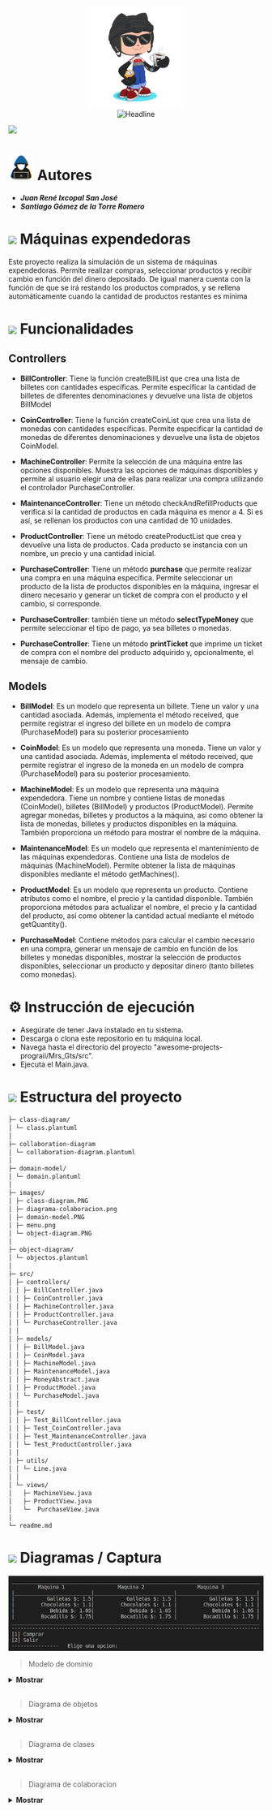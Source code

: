 <div>
    <div align=center>
        <img src="https://raw.githubusercontent.com/AhmedFathyDev/AhmedFathyDev/main/GitHub.png" alt="GitHub Octocat Drinking a Cup of Coffee" height="200">
    </div>
    <div align=center>
        <img src="https://readme-typing-svg.herokuapp.com?color=%236FDA44&size=32&center=true&vCenter=true&width=600&height=50&lines=Mrs_Gts+%F0%9F%91%8B;Proyecto+final;Programación+2" alt="Headline" />
    </div>
</div>

<a href="https://www.youtube.com/watch?v=dQw4w9WgXcQ"><img src="https://user-images.githubusercontent.com/73097560/115834477-dbab4500-a447-11eb-908a-139a6edaec5c.gif"></a>

# <picture><img src = "https://github.com/0xAbdulKhalid/0xAbdulKhalid/raw/main/assets/mdImages/about_me.gif" width = 50px></picture> **Autores**

- **_Juan René Ixcopal San José_**
- **_Santiago Gómez de la Torre Romero_**

# <img src="https://media.giphy.com/media/ObNTw8Uzwy6KQ/giphy.gif" width="30px">&nbsp;**Máquinas expendedoras**

Este proyecto realiza la simulación de un sistema de máquinas expendedoras. Permite realizar compras, seleccionar productos y recibir cambio en función del dinero depositado. De igual manera cuenta con la función de que se irá restando los productos comprados, y se rellena automáticamente cuando la cantidad de productos restantes es mínima

# <img src="https://media2.giphy.com/media/QssGEmpkyEOhBCb7e1/giphy.gif?cid=ecf05e47a0n3gi1bfqntqmob8g9aid1oyj2wr3ds3mg700bl&rid=giphy.gif" width ="25"><b> Funcionalidades</b>

## Controllers

- **BillController**: Tiene la función createBillList que crea una lista de billetes con cantidades específicas. Permite especificar la cantidad de billetes de diferentes denominaciones y devuelve una lista de objetos BillModel

- **CoinController**: Tiene la función createCoinList que crea una lista de monedas con cantidades específicas. Permite especificar la cantidad de monedas de diferentes denominaciones y devuelve una lista de objetos CoinModel.

- **MachineController**: Permite la selección de una máquina entre las opciones disponibles. Muestra las opciones de máquinas disponibles y permite al usuario elegir una de ellas para realizar una compra utilizando el controlador PurchaseController.

- **MaintenanceController**: Tiene un método checkAndRefillProducts que verifica si la cantidad de productos en cada máquina es menor a 4. Si es así, se rellenan los productos con una cantidad de 10 unidades.

- **ProductController**: Tiene un método createProductList que crea y devuelve una lista de productos. Cada producto se instancia con un nombre, un precio y una cantidad inicial.

- **PurchaseController**: Tiene un método **purchase** que permite realizar una compra en una máquina específica. Permite seleccionar un producto de la lista de productos disponibles en la máquina, ingresar el dinero necesario y generar un ticket de compra con el producto y el cambio, si corresponde.

- **PurchaseController**: también tiene un método **selectTypeMoney** que permite seleccionar el tipo de pago, ya sea billetes o monedas.

- **PurchaseController**: Tiene un método **printTicket** que imprime un ticket de compra con el nombre del producto adquirido y, opcionalmente, el mensaje de cambio.

## Models

- **BillModel**: Es un modelo que representa un billete. Tiene un valor y una cantidad asociada. Además, implementa el método received, que permite registrar el ingreso del billete en un modelo de compra (PurchaseModel) para su posterior procesamiento

- **CoinModel**: Es un modelo que representa una moneda. Tiene un valor y una cantidad asociada. Además, implementa el método received, que permite registrar el ingreso de la moneda en un modelo de compra (PurchaseModel) para su posterior procesamiento.

- **MachineModel**: Es un modelo que representa una máquina expendedora. Tiene un nombre y contiene listas de monedas (CoinModel), billetes (BillModel) y productos (ProductModel). Permite agregar monedas, billetes y productos a la máquina, así como obtener la lista de monedas, billetes y productos disponibles en la máquina. También proporciona un método para mostrar el nombre de la máquina.

- **MaintenanceModel**: Es un modelo que representa el mantenimiento de las máquinas expendedoras. Contiene una lista de modelos de máquinas (MachineModel). Permite obtener la lista de máquinas disponibles mediante el método getMachines().

- **ProductModel**: Es un modelo que representa un producto. Contiene atributos como el nombre, el precio y la cantidad disponible. También proporciona métodos para actualizar el nombre, el precio y la cantidad del producto, así como obtener la cantidad actual mediante el método getQuantity().

- **PurchaseModel**: Contiene métodos para calcular el cambio necesario en una compra, generar un mensaje de cambio en función de los billetes y monedas disponibles, mostrar la selección de productos disponibles, seleccionar un producto y depositar dinero (tanto billetes como monedas).

# ⚙️ Instrucción de ejecución

- Asegúrate de tener Java instalado en tu sistema.
- Descarga o clona este repositorio en tu máquina local.
- Navega hasta el directorio del proyecto "awesome-projects-prograii/Mrs_Gts/src".
- Ejecuta el Main.java.

# <img src="https://media.giphy.com/media/iY8CRBdQXODJSCERIr/giphy.gif" width="35"><b> Estructura del proyecto </b>

```
├─ class-diagram/
│ └─ class.plantuml
│
├─ collaboration-diagram
│ └─ collaboration-diagram.plantuml
│
├─ domain-model/
│ └─ domain.plantuml
│
├─ images/
│ ├─ class-diagram.PNG
│ ├─ diagrama-colaboracion.png
│ ├─ domain-model.PNG
│ ├─ menu.png
│ └─ object-diagram.PNG
│
├─ object-diagram/
│ └─ objectos.plantuml
│
├─ src/
│ ├─ controllers/
│ │ ├─ BillController.java
│ │ ├─ CoinController.java
│ │ ├─ MachineController.java
│ │ ├─ ProductController.java
│ │ └─ PurchaseController.java
│ │
│ ├─ models/
│ │ ├─ BillModel.java
│ │ ├─ CoinModel.java
│ │ ├─ MachineModel.java
│ │ ├─ MaintenanceModel.java
│ │ ├─ MoneyAbstract.java
│ │ ├─ ProductModel.java
│ │ └─ PurchaseModel.java
│ │
│ ├─ test/
│ │ ├─ Test_BillController.java
│ │ ├─ Test_CoinController.java
│ │ ├─ Test_MaintenanceController.java
│ │ └─ Test_ProductController.java
│ │
│ ├─ utils/
│ │ └─ Line.java
│ │
│ └─ views/
│   ├─ MachineView.java
│   ├─ ProductView.java
│   └─  PurchaseView.java
│
└─ readme.md
```

# <img src = "https://i.pinimg.com/originals/65/c4/f4/65c4f452571be1261e9c623f7da488ac.gif" width = 35px> Diagramas / Captura

![Imagen](images/menu.png)

> Modelo de dominio

<details><summary><b> Mostrar </b></summary>

|         modelo de dominio          |
| :--------------------------------: |
| ![Imagen](images/domain-model.PNG) |

</details>

</br>

> Diagrama de objetos

<details><summary><b> Mostrar </b></summary>

|         diagrama de objetos          |
| :----------------------------------: |
| ![Imagen](images/object-diagram.PNG) |

</details>

</br>

> Diagrama de clases

<details><summary><b> Mostrar </b></summary>

|         diagrama de clases          |
| :---------------------------------: |
| ![Imagen](images/class-diagram.PNG) |

</details>

</br>

> Diagrama de colaboracion

<details><summary><b> Mostrar </b></summary>

|          diagrama de colaboracion           |
| :-----------------------------------------: |
| ![Imagen](images/diagrama-colaboracion.png) |

</details>

</br>
